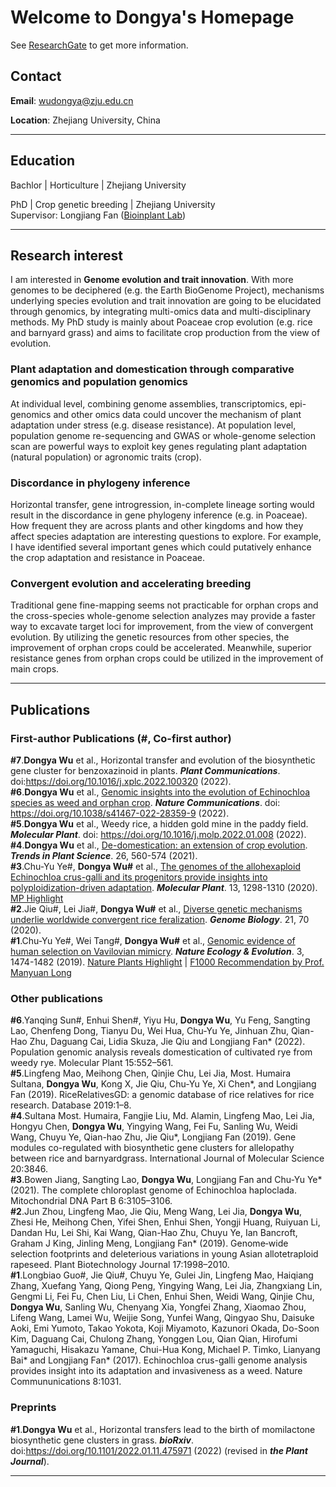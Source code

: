 # Welcome to Dongya's Homepage

See [ResearchGate](https://www.researchgate.net/profile/Dongya-Wu) to get more information.


## Contact

**Email**: wudongya@zju.edu.cn

**Location**: Zhejiang University, China

***
## Education
Bachlor | Horticulture | Zhejiang University  
  
PhD | Crop genetic breeding | Zhejiang University  
Supervisor: Longjiang Fan ([Bioinplant Lab](http://ibi.zju.edu.cn/bioinplant/))

***

## Research interest

I am interested in **Genome evolution and trait innovation**. With more genomes to be deciphered (e.g. the Earth BioGenome Project), mechanisms underlying species evolution and trait innovation are going to be elucidated through genomics, by integrating multi-omics data and multi-disciplinary methods. My PhD study is mainly about Poaceae crop evolution (e.g. rice and barnyard grass) and aims to facilitate crop production from the view of evolution.

### Plant adaptation and domestication through comparative genomics and population genomics
At individual level, combining genome assemblies, transcriptomics, epi-genomics and other omics data could uncover the mechanism of plant adaptation under stress (e.g. disease resistance). At population level, population genome re-sequencing and GWAS or whole-genome selection scan are powerful ways to exploit key genes regulating plant adaptation (natural population) or agronomic traits (crop).
### Discordance in phylogeny inference
  Horizontal transfer, gene introgression, in-complete lineage sorting would result in the discordance in gene phylogeny inference (e.g. in Poaceae). How frequent they are across plants and other kingdoms and how they affect species adaptation are interesting questions to explore. For example, I have identified several important genes which could putatively enhance the crop adaptation and resistance in Poaceae.
### Convergent evolution and accelerating breeding
  Traditional gene fine-mapping seems not practicable for orphan crops and the cross-species whole-genome selection analyzes may provide a faster way to excavate target loci for improvement, from the view of convergent evolution. By utilizing the genetic resources from other species, the improvement of orphan crops could be accelerated. Meanwhile, superior resistance genes from orphan crops could be utilized in the improvement of main crops.
***

## Publications 
### First-author Publications (#, Co-first author)
**#7**.**Dongya Wu** et al., Horizontal transfer and evolution of the biosynthetic gene cluster for benzoxazinoid in plants. ***Plant Communications***. doi:https://doi.org/10.1016/j.xplc.2022.100320 (2022).  
**#6**.**Dongya Wu** et al., [Genomic insights into the evolution of Echinochloa species as weed and orphan crop](https://www.nature.com/articles/s41467-022-28359-9). ***Nature Communications***. doi: https://doi.org/10.1038/s41467-022-28359-9 (2022).  
**#5**.**Dongya Wu** et al., Weedy rice, a hidden gold mine in the paddy field. ***Molecular Plant***. doi: https://doi.org/10.1016/j.molp.2022.01.008 (2022).  
**#4**.**Dongya Wu** et al., [De-domestication: an extension of crop evolution](https://www.cell.com/trends/plant-science/fulltext/S1360-1385(21)00032-7). ***Trends in Plant Science***. 26, 560-574 (2021).  
**#3**.Chu-Yu Ye#, **Dongya Wu#** et al., [The genomes of the allohexaploid Echinochloa crus-galli and its progenitors provide insights into polyploidization-driven adaptation](https://www.cell.com/molecular-plant/fulltext/S1674-2052(20)30214-8). ***Molecular Plant***. 13, 1298-1310 (2020). [MP Highlight](https://www.sciencedirect.com/science/article/pii/S1674205220302987)  
**#2**.Jie Qiu#, Lei Jia#, **Dongya Wu#** et al., [Diverse genetic mechanisms underlie worldwide convergent rice feralization](https://genomebiology.biomedcentral.com/articles/10.1186/s13059-020-01980-x). ***Genome Biology***. 21, 70 (2020).  
**#1**.Chu-Yu Ye#, Wei Tang#, **Dongya Wu#** et al., [Genomic evidence of human selection on Vavilovian mimicry](https://www.nature.com/articles/s41559-019-0976-1). ***Nature Ecology & Evolution***. 3, 1474-1482 (2019). [Nature Plants Highlight](https://www.nature.com/articles/s41477-019-0557-y) | [F1000 Recommendation by Prof. Manyuan Long](https://facultyopinions.com/article/736618942)

### Other publications
**#6**.Yanqing Sun#, Enhui Shen#, Yiyu Hu, **Dongya Wu**, Yu Feng, Sangting Lao, Chenfeng Dong, Tianyu Du, Wei Hua, Chu-Yu Ye, Jinhuan Zhu, Qian-Hao Zhu, Daguang Cai, Lidia Skuza, Jie Qiu and Longjiang Fan* (2022). Population genomic analysis reveals domestication of cultivated rye from weedy rye. Molecular Plant 15:552–561.  
**#5**.Lingfeng Mao, Meihong Chen, Qinjie Chu, Lei Jia, Most. Humaira Sultana, **Dongya Wu**, Kong X, Jie Qiu, Chu-Yu Ye, Xi Chen*, and Longjiang Fan (2019). RiceRelativesGD: a genomic database of rice relatives for rice research. Database 2019:1–8.  
**#4**.Sultana Most. Humaira, Fangjie Liu, Md. Alamin, Lingfeng Mao, Lei Jia, Hongyu Chen, **Dongya Wu**, Yingying Wang, Fei Fu, Sanling Wu, Weidi Wang, Chuyu Ye, Qian-hao Zhu, Jie Qiu*, Longjiang Fan (2019). Gene modules co-regulated with biosynthetic gene clusters for allelopathy between rice and barnyardgrass. International Journal of Molecular Science 20:3846.  
**#3**.Bowen Jiang, Sangting Lao, **Dongya Wu**, Longjiang Fan and Chu-Yu Ye* (2021). The complete chloroplast genome of Echinochloa haploclada. Mitochondrial DNA Part B 6:3105–3106.  
**#2**.Jun Zhou, Lingfeng Mao, Jie Qiu, Meng Wang, Lei Jia, **Dongya Wu**, Zhesi He, Meihong Chen, Yifei Shen, Enhui Shen, Yongji Huang, Ruiyuan Li, Dandan Hu, Lei Shi, Kai Wang, Qian-Hao Zhu, Chuyu Ye, Ian Bancroft, Graham J King, Jinling Meng, Longjiang Fan* (2019). Genome‐wide selection footprints and deleterious variations in young Asian allotetraploid rapeseed. Plant Biotechnology Journal 17:1998–2010.  
**#1**.Longbiao Guo#, Jie Qiu#, Chuyu Ye, Gulei Jin, Lingfeng Mao, Haiqiang Zhang, Xuefang Yang, Qiong Peng, Yingying Wang, Lei Jia, Zhangxiang Lin, Gengmi Li, Fei Fu, Chen Liu, Li Chen, Enhui Shen, Weidi Wang, Qinjie Chu, **Dongya Wu**, Sanling Wu, Chenyang Xia, Yongfei Zhang, Xiaomao Zhou, Lifeng Wang, Lamei Wu, Weijie Song, Yunfei Wang, Qingyao Shu, Daisuke Aoki, Emi Yumoto, Takao Yokota, Koji Miyamoto, Kazunori Okada, Do-Soon Kim, Daguang Cai, Chulong Zhang, Yonggen Lou, Qian Qian, Hirofumi Yamaguchi, Hisakazu Yamane, Chui-Hua Kong, Michael P. Timko, Lianyang Bai* and Longjiang Fan* (2017). Echinochloa crus-galli genome analysis provides insight into its adaptation and invasiveness as a weed. Nature Commununications 8:1031.  

### Preprints
**#1**.**Dongya Wu** et al., Horizontal transfers lead to the birth of momilactone biosynthetic gene clusters in grass. ***bioRxiv***. doi:https://doi.org/10.1101/2022.01.11.475971 (2022) (revised in ***the Plant Journal***). 


***

